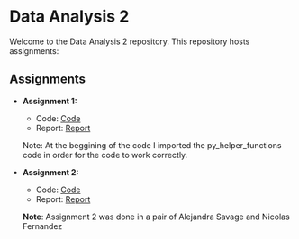 # Data Analysis 2
Welcome to the Data Analysis 2 repository. This repository hosts assignments:

## Assignments

- **Assignment 1:**
  - Code: [Code](https://github.com/Alejandra-savagebriz/DA2/blob/main/Assignment%201/DA2_Assignment1.ipynb)
  - Report: [Report](https://github.com/Alejandra-savagebriz/DA2/blob/main/Assignment%201/Assignment%201%20Alejandra%20Savage.pdf)
 
  Note: At the beggining of the code I imported the py_helper_functions code in order for the code to work correctly.

- **Assignment 2:**
  - Code: [Code](https://github.com/Alejandra-savagebriz/DA2/blob/main/Assignment2_DA2.ipynb)
  - Report: [Report](https://github.com/Alejandra-savagebriz/DA2/blob/main/Assignment%202%20DA2.pdf)

  **Note**: Assignment 2 was done in a pair of Alejandra Savage and Nicolas Fernandez
